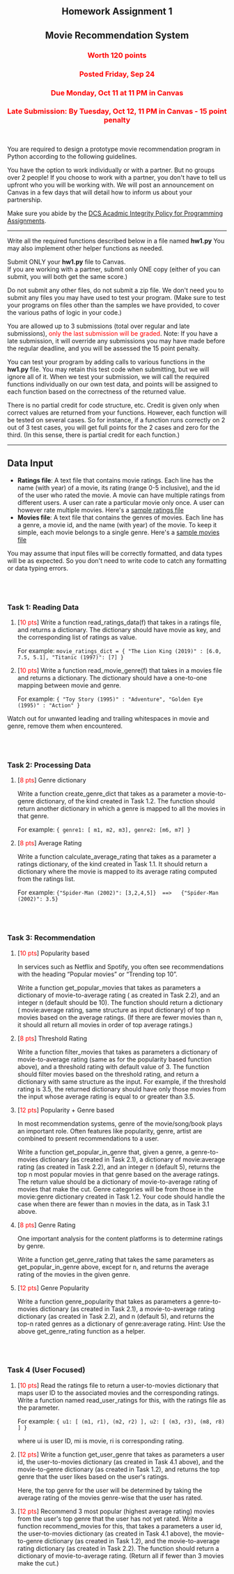 <h2 style="text-align: center;">Homework Assignment 1</h2>
<h2 style="text-align: center;">Movie Recommendation System</h2>

<span style="color: red;">
    <h3 style="text-align: center;">Worth 120 points</h3>
    <h3 style="text-align: center;">Posted Friday, Sep 24</h3>
    <h3 style="text-align: center;">Due Monday, Oct 11 at 11 PM in Canvas</h3>
    <h3 style="text-align: center;">Late Submission: By Tuesday, Oct 12, 11 PM in Canvas - 15 point penalty</h3>
</span>

</br>

You are required to design a prototype movie recommendation program in Python according to the following guidelines.

You have the option to work individually or with a partner. But no groups over 2 people! If you choose to work with a partner, you don't have to tell us upfront who you will be working with. We will post an announcement on Canvas in a few days that will detail how to inform us about your partnership.

Make sure you abide by the [DCS Acadmic Integrity Policy for Programming Assignments](https://www.cs.rutgers.edu/academics/undergraduate/academic-integrity-policy/programming-assignments).

---

Write all the required functions described below in a file named **hw1.py** You may also implement other helper functions as needed.

Submit ONLY your **hw1.py** file to Canvas.</br>
If you are working with a partner, submit only ONE copy (either of you can submit, you will both get the same score.)

Do not submit any other files, do not submit a zip file. We don't need you to submit any files you may have used to test your program. (Make sure to test your programs on files other than the samples we have provided, to cover the various paths of logic in your code.)

You are allowed up to 3 submissions (total over regular and late submissions), <span style="color: red;">only the last submission will be graded</span>. Note: If you have a late submission, it will override any submissions you may have made before the regular deadline, and you will be assessed the 15 point penalty.

You can test your program by adding calls to various functions in the **hw1.py** file. You may retain this test code when submitting, but we will ignore all of it. When we test your submission, we will call the required functions individually on our own test data, and points will be assigned to each function based on the correctness of the returned value.

There is no partial credit for code structure, etc. Credit is given only when correct values are returned from your functions. However, each function will be tested on several cases. So for instance, if a function runs correctly on 2 out of 3 test cases, you will get full points for the 2 cases and zero for the third. (In this sense, there is partial credit for each function.)

---

## Data Input
* **Ratings file**: A text file that contains movie ratings. Each line has the name (with year) of a movie, its rating (range 0-5 inclusive), and the id of the user who rated the movie. A movie can have multiple ratings from different users. A user can rate a particular movie only once. A user can however rate multiple movies. Here's a [sample ratings file](./movieRatingSample.txt) 
* **Movies file**: A text file that contains the genres of movies. Each line has a genre, a movie id, and the name (with year) of the movie. To keep it simple, each movie belongs to a single genre. Here's a [sample movies file](./genreMovieSample.txt)

You may assume that input files will be correctly formatted, and data types will be as expected. So you don't need to write code to catch any formatting or data typing errors.

</br></br>

### **Task 1: Reading Data**
1. [<span style="color: red;">10 pts</span>] Write a function read_ratings_data(f) that takes in a ratings file, and returns a dictionary. The dictionary should have movie as key, and the corresponding list of ratings as value.

    For example: `movie_ratings_dict = { "The Lion King (2019)" : [6.0, 7.5, 5.1], "Titanic (1997)": [7] }`

2. [<span style="color: red;">10 pts</span>] Write a function read_movie_genre(f) that takes in a movies file and returns a dictionary. The dictionary should have a one-to-one mapping between movie and genre.

    For example: `{ "Toy Story (1995)" : "Adventure", "Golden Eye (1995)" : "Action" }`

Watch out for unwanted leading and trailing whitespaces in movie and genre, remove them when encountered.

</br></br>

### **Task 2: Processing Data**
1. [<span style="color: red;">8 pts</span>] Genre dictionary

    Write a function create_genre_dict that takes as a parameter a movie-to-genre dictionary, of the kind created in Task 1.2. The function should return another dictionary in which a genre is mapped to all the movies in that genre.

    For example: `{ genre1: [ m1, m2, m3], genre2: [m6, m7] }`

2. [<span style="color: red;">8 pts</span>] Average Rating
   
    Write a function calculate_average_rating that takes as a parameter a ratings dictionary, of the kind created in Task 1.1. It should return a dictionary where the movie is mapped to its average rating computed from the ratings list.

    For example: `{"Spider-Man (2002)": [3,2,4,5]}  ==>   {"Spider-Man (2002)": 3.5}`

</br></br>

### **Task 3: Recommendation**

1. [<span style="color: red;">10 pts</span>] Popularity based
   
    In services such as Netflix and Spotify, you often see recommendations with the heading “Popular movies” or “Trending top 10”.

    Write a function get_popular_movies that takes as parameters a dictionary of movie-to-average rating ( as created in Task 2.2), and an integer n (default should be 10). The function should return a dictionary ( movie:average rating, same structure as input dictionary) of top n movies based on the average ratings. (If there are fewer movies than n, it should all return all movies in order of top average ratings.)

2. [<span style="color: red;">8 pts</span>] Threshold Rating

    Write a function filter_movies that takes as parameters a dictionary of movie-to-average rating (same as for the popularity based function above), and a threshold rating with default value of 3. The function should filter movies based on the threshold rating, and return a dictionary with same structure as the input. For example, if the threshold rating is 3.5, the returned dictionary should have only those movies from the input whose average rating is equal to or greater than 3.5.

3. [<span style="color: red;">12 pts</span>] Popularity + Genre based

    In most recommendation systems, genre of the movie/song/book plays an important role. Often features like popularity, genre, artist are combined to present recommendations to a user.

    Write a function get_popular_in_genre that, given a genre, a genre-to-movies dictionary (as created in Task 2.1), a dictionary of movie:average rating (as created in Task 2.2), and an integer n (default 5), returns the top n most popular movies in that genre based on the average ratings. The return value should be a dictionary of movie-to-average rating of movies that make the cut. Genre categories will be from those in the movie:genre dictionary created in Task 1.2. Your code should handle the case when there are fewer than n movies in the data, as in Task 3.1 above.

4. [<span style="color: red;">8 pts</span>] Genre Rating

    One important analysis for the content platforms is to determine ratings by genre.

    Write a function get_genre_rating that takes the same parameters as get_popular_in_genre above, except for n, and returns the average rating of the movies in the given genre.

5. [<span style="color: red;">12 pts</span>] Genre Popularity

    Write a function genre_popularity that takes as parameters a genre-to-movies dictionary (as created in Task 2.1), a movie-to-average rating dictionary (as created in Task 2.2), and n (default 5), and returns the top-n rated genres as a dictionary of genre:average rating. Hint: Use the above get_genre_rating function as a helper.

</br></br>

### **Task 4 (User Focused)**

1. [<span style="color: red;">10 pts</span>] Read the ratings file to return a user-to-movies dictionary that maps user ID to the associated movies and the corresponding ratings. Write a function named read_user_ratings for this, with the ratings file as the parameter.

    For example: `{ u1: [ (m1, r1), (m2, r2) ], u2: [ (m3, r3), (m8, r8) ] }`

    where ui is user ID, mi is movie, ri is corresponding rating.

2. [<span style="color: red;">12 pts</span>] Write a function get_user_genre that takes as parameters a user id, the user-to-movies dictionary (as created in Task 4.1 above), and the movie-to-genre dictionary (as created in Task 1.2), and returns the top genre that the user likes based on the user's ratings.

    Here, the top genre for the user will be determined by taking the average rating of the movies genre-wise that the user has rated.

3. [<span style="color: red;">12 pts</span>] Recommend 3 most popular (highest average rating) movies from the user's top genre that the user has not yet rated. Write a function recommend_movies for this, that takes a parameters a user id, the user-to-movies dictionary (as created in Task 4.1 above), the movie-to-genre dictionary (as created in Task 1.2), and the movie-to-average rating dictionary (as created in Task 2.2). The function should return a dictionary of movie-to-average rating. (Return all if fewer than 3 movies make the cut.)